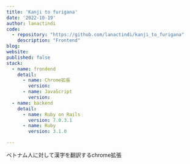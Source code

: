 ```yaml
---
title: 'Kanji to furigana'
date: '2022-10-19'
author: lanactindi
code: 
  - repository: "https://github.com/lanactindi/kanji_to_furigana"
    description: "Frontend"
blog:
website:
published: false
stack:
  - name: frondend
    detail: 
      - name: Chrome拡張
        version: 
      - name: JavaScript
        version: 
  - name: backend
    detail:
      - name: Ruby on Rails
        version: 7.0.3.1
      - name: Ruby
        version: 3.1.0

---
```


ベトナム人に対して漢字を翻訳するchrome拡張
